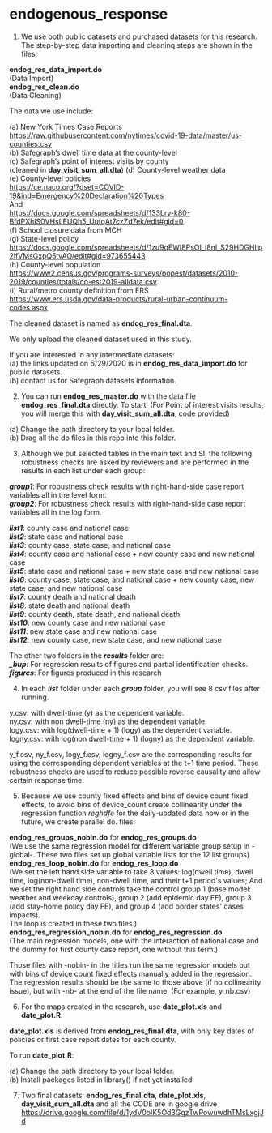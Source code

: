 # endogenous_response
1. We use both public datasets and purchased datasets for this research. The step-by-step data importing and cleaning steps are shown in the files:

**endog_res_data_import.do**<br/>
(Data Import)<br/>
**endog_res_clean.do**<br/>
(Data Cleaning)<br/>

The data we use include:

(a) New York Times Case Reports<br/>
https://raw.githubusercontent.com/nytimes/covid-19-data/master/us-counties.csv<br/>
(b) Safegraph’s dwell time data at the county-level<br/>
(c) Safegraph’s point of interest visits by county<br/>
(cleaned in **day_visit_sum_all.dta**)
(d) County-level weather data<br/>
(e) County-level policies <br/>
https://ce.naco.org/?dset=COVID-19&ind=Emergency%20Declaration%20Types<br/>
And<br/>
https://docs.google.com/spreadsheets/d/133Lry-k80-BfdPXhlS0VHsLEUQh5_UutqAt7czZd7ek/edit#gid=0<br/>
(f) School closure data from MCH<br/>
(g) State-level policy<br/>
https://docs.google.com/spreadsheets/d/1zu9qEWI8PsOI_i8nI_S29HDGHlIp2lfVMsGxpQ5tvAQ/edit#gid=973655443<br/>
(h) County-level population<br/>
https://www2.census.gov/programs-surveys/popest/datasets/2010-2019/counties/totals/co-est2019-alldata.csv<br/>
(i) Rural/metro county definition from ERS <br/>
https://www.ers.usda.gov/data-products/rural-urban-continuum-codes.aspx<br/>

The cleaned dataset is named as **endog_res_final.dta**. 

We only upload the cleaned dataset used in this study. 

If you are interested in any intermediate datasets:<br/>
(a) the links updated on 6/29/2020 is in **endog_res_data_import.do** for public datasets.<br/>
(b) contact us for Safegraph datasets information.<br/>

2. You can run **endog_res_master.do** with the data file **endog_res_final.dta** directly. To start:
(For Point of interest visits results, you will merge this with **day_visit_sum_all.dta**, code provided)

(a) Change the path directory to your local folder.<br/>
(b) Drag all the do files in this repo into this folder.<br/>

3. Although we put selected tables in the main text and SI, the following robustness checks are asked by reviewers and are performed in the results in each list under each group:


***group1***: For robustness check results with right-hand-side case report variables all in the level form.<br/>
***group2***: For robustness check results with right-hand-side case report variables all in the log form.

***list1***: county case and national case<br/>
***list2***: state case and national case<br/>
***list3***: county case, state case, and national case<br/>
***list4***: county case and national case + new county case and new national case<br/>
***list5***: state case and national case + new state case and new national case<br/>
***list6***: county case, state case, and national case + new county case, new state case, and new national case<br/>
***list7***: county death and national death<br/>
***list8***: state death and national death<br/>
***list9***: county death, state death, and national death<br/>
***list10***: new county case and new national case<br/>
***list11***: new state case and new national case<br/>
***list12***: new county case, new state case, and new national case<br/>

The other two folders in the ***results*** folder are:<br/>
***_bup***: For regression results of figures and partial identification checks.<br/>
***figures***: For figures produced in this research

4. In each ***list*** folder under each ***group*** folder, you will see 8 csv files after running. 

y.csv: with dwell-time (y) as the dependent variable.<br/>
ny.csv: with non dwell-time (ny) as the dependent variable.<br/>
logy.csv: with log(dwell-time + 1) (logy) as the dependent variable.<br/>
logny.csv: with log(non dwell-time + 1) (logny) as the dependent variable.<br/>

y_f.csv, ny_f.csv, logy_f.csv, logny_f.csv are the corresponding results for using the corresponding dependent variables at the t+1 time period. These robustness checks are used to reduce possible reverse causality and allow certain response time.

5. Because we use county fixed effects and bins of device count fixed effects, to avoid bins of device_count create collinearity under the regression function *reghdfe* for the daily-updated data now or in the future, we create parallel do. files: 

**endog_res_groups_nobin.do** for **endog_res_groups.do**<br/>
(We use the same regression model for different variable group setup in -global-. These two files set up global variable lists for the 12 list groups)<br/>
**endog_res_loop_nobin.do** for **endog_res_loop.do**<br/>
(We set the left hand side variable to take 8 values: log(dwell time), dwell time, log(non-dwell time), non-dwell time, and their t+1 period's values; And we set the right hand side controls take the control group 1 (base model: weather and weekday controls), group 2 (add epidemic day FE), group 3 (add stay-home policy day FE), and group 4 (add border states' cases impacts).<br/>
The loop is created in these two files.)<br/>
**endog_res_regression_nobin.do** for **endog_res_regression.do**<br/>
(The main regression models, one with the interaction of national case and the dummy for first county case report, one without this term.)

Those files with -nobin- in the titles run the same regression models but with bins of device count fixed effects manually added in the regression. The regression results should be the same to those above (if no collinearity issue), but with -nb- at the end of the file name. (For example, y_nb.csv)

6. For the maps created in the research, use **date_plot.xls** and **date_plot.R**.

**date_plot.xls** is derived from **endog_res_final.dta**, with only key dates of policies or first case report dates for each county. 
 
To run **date_plot.R**:

(a) Change the path directory to your local folder.<br/>
(b) Install packages listed in library() if not yet installed.

7. Two final datasets: **endog_res_final.dta**, **date_plot.xls**, **day_visit_sum_all.dta** and all the CODE are in google drive
https://drive.google.com/file/d/1ydV0oIK5Od3GgzTwPowuwdhTMsLxgjJd 




